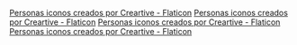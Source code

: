 <a href="https://www.flaticon.es/iconos-gratis/personas" title="personas iconos">Personas iconos creados por Creartive - Flaticon</a>
<a href="https://www.flaticon.es/iconos-gratis/personas" title="personas iconos">Personas iconos creados por Creartive - Flaticon</a>
<a href="https://www.flaticon.es/iconos-gratis/personas" title="personas iconos">Personas iconos creados por Creartive - Flaticon</a>
<a href="https://www.flaticon.es/iconos-gratis/personas" title="personas iconos">Personas iconos creados por Creartive - Flaticon</a>